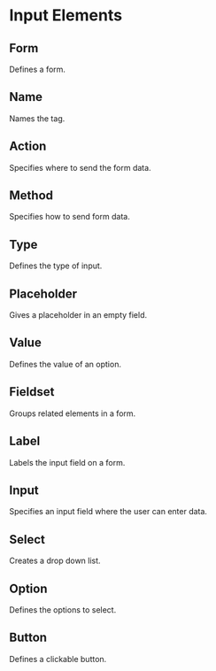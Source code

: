 # Input Elements 

## Form
Defines a form.

## Name
Names the tag.

## Action
Specifies where to send the form data.

## Method
Specifies how to send form data.

## Type
Defines the type of input.

## Placeholder
Gives a placeholder in an empty field.

## Value
Defines the value of an option.

## Fieldset
Groups related elements in a form.

## Label
Labels the input field on a form.

## Input
Specifies an input field where the user can enter data.

## Select
Creates a drop down list.

## Option
Defines the options to select.

## Button
Defines a clickable button.